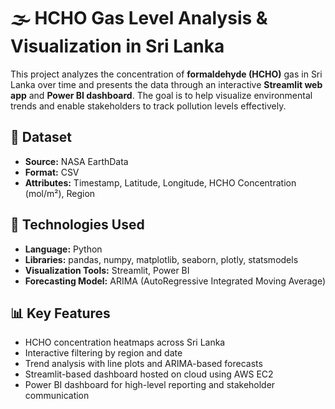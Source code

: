 # 🌫️ HCHO Gas Level Analysis & Visualization in Sri Lanka

This project analyzes the concentration of **formaldehyde (HCHO)** gas in Sri Lanka over time and presents the data through an interactive **Streamlit web app** and **Power BI dashboard**. The goal is to help visualize environmental trends and enable stakeholders to track pollution levels effectively.

## 📂 Dataset

- **Source:** NASA EarthData 
- **Format:** CSV  
- **Attributes:** Timestamp, Latitude, Longitude, HCHO Concentration (mol/m²), Region

## 🧰 Technologies Used

- **Language:** Python  
- **Libraries:** pandas, numpy, matplotlib, seaborn, plotly, statsmodels  
- **Visualization Tools:** Streamlit, Power BI  
- **Forecasting Model:** ARIMA (AutoRegressive Integrated Moving Average)

## 📊 Key Features

- HCHO concentration heatmaps across Sri Lanka  
- Interactive filtering by region and date  
- Trend analysis with line plots and ARIMA-based forecasts  
- Streamlit-based dashboard hosted on cloud using AWS EC2
- Power BI dashboard for high-level reporting and stakeholder communication
